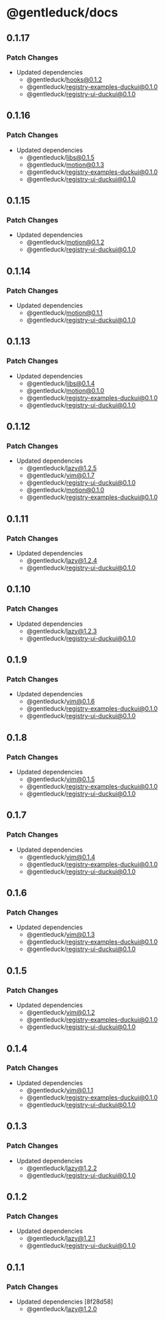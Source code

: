 # @gentleduck/docs

## 0.1.17

### Patch Changes

- Updated dependencies
  - @gentleduck/hooks@0.1.2
  - @gentleduck/registry-examples-duckui@0.1.0
  - @gentleduck/registry-ui-duckui@0.1.0

## 0.1.16

### Patch Changes

- Updated dependencies
  - @gentleduck/libs@0.1.5
  - @gentleduck/motion@0.1.3
  - @gentleduck/registry-examples-duckui@0.1.0
  - @gentleduck/registry-ui-duckui@0.1.0

## 0.1.15

### Patch Changes

- Updated dependencies
  - @gentleduck/motion@0.1.2
  - @gentleduck/registry-ui-duckui@0.1.0

## 0.1.14

### Patch Changes

- Updated dependencies
  - @gentleduck/motion@0.1.1
  - @gentleduck/registry-ui-duckui@0.1.0

## 0.1.13

### Patch Changes

- Updated dependencies
  - @gentleduck/libs@0.1.4
  - @gentleduck/motion@0.1.0
  - @gentleduck/registry-examples-duckui@0.1.0
  - @gentleduck/registry-ui-duckui@0.1.0

## 0.1.12

### Patch Changes

- Updated dependencies
  - @gentleduck/lazy@1.2.5
  - @gentleduck/vim@0.1.7
  - @gentleduck/registry-ui-duckui@0.1.0
  - @gentleduck/motion@0.1.0
  - @gentleduck/registry-examples-duckui@0.1.0

## 0.1.11

### Patch Changes

- Updated dependencies
  - @gentleduck/lazy@1.2.4
  - @gentleduck/registry-ui-duckui@0.1.0

## 0.1.10

### Patch Changes

- Updated dependencies
  - @gentleduck/lazy@1.2.3
  - @gentleduck/registry-ui-duckui@0.1.0

## 0.1.9

### Patch Changes

- Updated dependencies
  - @gentleduck/vim@0.1.6
  - @gentleduck/registry-examples-duckui@0.1.0
  - @gentleduck/registry-ui-duckui@0.1.0

## 0.1.8

### Patch Changes

- Updated dependencies
  - @gentleduck/vim@0.1.5
  - @gentleduck/registry-examples-duckui@0.1.0
  - @gentleduck/registry-ui-duckui@0.1.0

## 0.1.7

### Patch Changes

- Updated dependencies
  - @gentleduck/vim@0.1.4
  - @gentleduck/registry-examples-duckui@0.1.0
  - @gentleduck/registry-ui-duckui@0.1.0

## 0.1.6

### Patch Changes

- Updated dependencies
  - @gentleduck/vim@0.1.3
  - @gentleduck/registry-examples-duckui@0.1.0
  - @gentleduck/registry-ui-duckui@0.1.0

## 0.1.5

### Patch Changes

- Updated dependencies
  - @gentleduck/vim@0.1.2
  - @gentleduck/registry-examples-duckui@0.1.0
  - @gentleduck/registry-ui-duckui@0.1.0

## 0.1.4

### Patch Changes

- Updated dependencies
  - @gentleduck/vim@0.1.1
  - @gentleduck/registry-examples-duckui@0.1.0
  - @gentleduck/registry-ui-duckui@0.1.0

## 0.1.3

### Patch Changes

- Updated dependencies
  - @gentleduck/lazy@1.2.2
  - @gentleduck/registry-ui-duckui@0.1.0

## 0.1.2

### Patch Changes

- Updated dependencies
  - @gentleduck/lazy@1.2.1
  - @gentleduck/registry-ui-duckui@0.1.0

## 0.1.1

### Patch Changes

- Updated dependencies [8f28d58]
  - @gentleduck/lazy@1.2.0

